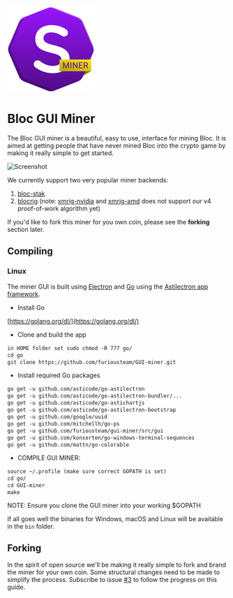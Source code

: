 ![](git-assets/miner-logo.png)

#  Bloc GUI Miner

The Bloc GUI miner is a beautiful, easy to use, interface for mining Bloc.
It is aimed at getting people that have never mined Bloc into the crypto
game by making it really simple to get started.

![Screenshot](https://i.imgur.com/ruK7z4Y.png "Screenshot")

We currently support two very popular miner backends:

1. [bloc-stak](https://github.com/furiousteam/bloc-stak)
2. [blocrig](https://github.com/furiousteam/blocrig) (note: [xmrig-nvidia](https://github.com/xmrig/xmrig-nvidia) and [xmrig-amd](https://github.com/xmrig/xmrig-amd) does not support our v4 proof-of-work algorithm yet)

If you'd like to fork this miner for you own coin, please see the __forking__
section later.

## Compiling

### Linux

The miner GUI is built using [Electron](https://electronjs.org) and
[Go](https://golang.org) using the
[Astilectron app framework](https://github.com/asticode/astilectron).

* Install Go

[https://golang.org/dl/](https://golang.org/dl/)

* Clone and build the app

```shell
in HOME folder set sudo chmod -R 777 go/
cd go
git clone https://github.com/furiousteam/GUI-miner.git
```

* Install required Go packages

```shell
go get -u github.com/asticode/go-astilectron
go get -u github.com/asticode/go-astilectron-bundler/...
go get -u github.com/asticode/go-astichartjs
go get -u github.com/asticode/go-astilectron-bootstrap
go get -u github.com/google/uuid
go get -u github.com/mitchellh/go-ps
go get -u github.com/furiousteam/gui-miner/src/gui
go get -u github.com/konsorten/go-windows-terminal-sequences
go get -u github.com/mattn/go-colorable
```

* COMPILE GUI MINER:

```shell
source ~/.profile (make sure correct GOPATH is set)
cd go/
cd GUI-miner
make
```

NOTE: Ensure you clone the GUI miner into your working $GOPATH

If all goes well the binaries for Windows, macOS and Linux will be available in the `bin` folder.

## Forking

In the spirit of open source we'll be making it really simple to fork and
brand the miner for your own coin. Some structural changes need to be made to
simplify the process. Subscribe to issue [#3][i3] to follow the progress on this
guide.

[i3]: https://github.com/furiousteam/gui-miner/issues/3
